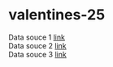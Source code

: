 # valentines-25
Data souce 1 [link](https://www.angelfire.com/realm/LadyCatherine/HistoryLove.html)<br>
Data souce 2 [link](https://www.stylist.co.uk/people/historys-most-powerful-and-poignant-love-letters/21006)<br>
Data souce 3 [link](https://www.countryliving.com/life/inspirational-stories/g4061/famous-love-letters/)<br>
